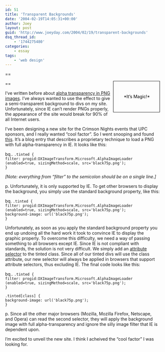 ```yaml
---
id: 51
title: 'Transparent Backgrounds'
date: '2004-02-19T14:05:31+00:00'
author: Joey
layout: post
guid: 'http://www.joeyday.com/2004/02/19/transparent-backgrounds'
dsq_thread_id:
    - '1744275480'
categories:
    - essay
tags:
    - 'web design'
---
```


==

<div style="position: relative; float: right; margin-left: 10px; width: 150px; height: 100px; border: 1px black solid; background: url('/images/flowers.jpg');"><div class="tintedwhite" style="position: absolute; top: 20px; left: 20px; width: 110px; height: 20px; padding: 20px 0px; text-align: center; border: 1px white solid; color: black;">*It’s Magic!*</div></div>==

I’ve written before about [alpha transparency in PNG images](/archives/individual/000475.php). I’ve always wanted to use the effect to give a semi-transparent background to divs on my site. Unfortunately, since IE can’t render PNGs properly, the appearance of the site would break for 90% of all Internet users.

I’ve been designing a new site for the Crimson Nights events that UPC sponsors, and I really wanted “cool factor”. So I went snooping and found [this](http://www.daltonlp.com/daltonlp.cgi?item_type=1&item_id=217). It’s a blog entry that describes a proprietary technique to load a PNG with full alpha-transparency in IE. It looks like this:

bq.. `.tinted {`  
`filter: progid:DXImageTransform.Microsoft.AlphaImageLoader (enabled=true, sizingMethod=scale, src='black75p.png');`  
`}`

*\[Note: everything from “filter” to the semicolon should be on a single line.\]*

p. Unfortunately, it is only supported by IE. To get other browsers to display the background, you simply use the standard background property, like this:

bq. `.tinted {`  
`filter: progid:DXImageTransform.Microsoft.AlphaImageLoader (enabled=true, sizingMethod=scale, src='black75p.png');`  
`background-image: url('black75p.png');`  
`}`

Unfortunately, as soon as you apply the standard background property you end up undoing all the hard work it took to convince IE to display the graphic properly. To overcome this difficulty, we need a way of passing something to all browsers except IE. Since IE is not compliant with standards, the solution is not very difficult. We simply add an [attribute selector](http://www.w3.org/TR/REC-CSS2/selector.html#attribute-selectors) to the tinted class. Since all of our tinted divs will use the class attribute, our new selector will always be applied in browsers that support attribute selectors, thus excluding IE. The final code looks like this:

bq.. `.tinted {`  
`filter: progid:DXImageTransform.Microsoft.AlphaImageLoader (enabled=true, sizingMethod=scale, src='black75p.png');`  
`}`

`.tinted[class] {`  
`background-image: url('black75p.png');`  
`}`

p. Since all the other major browsers (Mozilla, Mozilla Firefox, Netscape, and Opera) can read the second selector, they will apply the background image with full alpha-transparency and ignore the silly image filter that IE is dependent upon.

I’m excited to unveil the new site. I think I acheived the “cool factor” I was looking for.